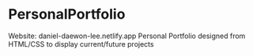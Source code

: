 # PersonalPortfolio
Website: daniel-daewon-lee.netlify.app
Personal Portfolio designed from HTML/CSS to display current/future projects

